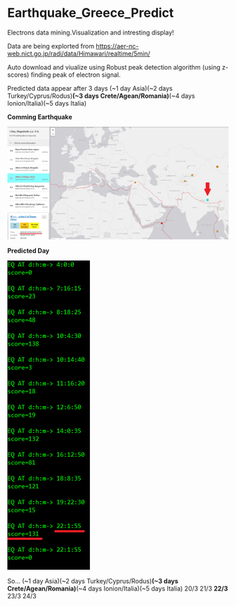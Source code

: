 # Earthquake_Greece_Predict
Electrons data mining.Visualization and intresting display!

Data are being explorted from https://aer-nc-web.nict.go.jp/radi/data/Himawari/realtime/5min/

Auto download and viualize using Robust peak detection algorithm (using z-scores) finding peak of electron signal.

Predicted data appear after 3 days (~1 day Asia)(~2 days Turkey/Cyprus/Rodus)<b>(~3 days Crete/Agean/Romania)</b>(~4 days Ionion/Italia)(~5 days Italia)

<b>Comming Earthquake</b>

![Comming Earthquake](https://github.com/dimosgeo/Earthquake_Greece_Predict/blob/master/ea20200320.png)

<b>Predicted Day</b>

![Predicted Day](https://github.com/dimosgeo/Earthquake_Greece_Predict/blob/master/data.png)

So...
(~1 day Asia)(~2 days Turkey/Cyprus/Rodus)<b>(~3 days Crete/Agean/Romania)</b>(~4 days Ionion/Italia)(~5 days Italia)
    20/3                  21/3                            <b>22/3</b>                   23/3                24/3
